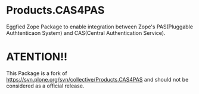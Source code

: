 Products.CAS4PAS
================

Eggfied Zope Package to enable integration between Zope's PAS(Pluggable Authtenticaon System) and CAS(Central Authentication Service).

ATENTION!!
==========

This Package is a fork of https://svn.plone.org/svn/collective/Products.CAS4PAS and should not be considered as a official release.
